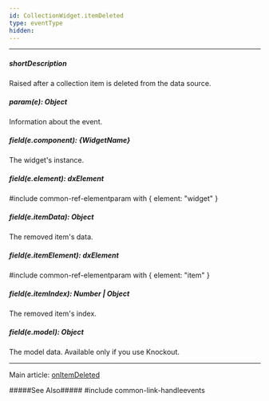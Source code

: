 ```yaml
---
id: CollectionWidget.itemDeleted
type: eventType
hidden: 
---
```

---
##### shortDescription
Raised after a collection item is deleted from the data source.

##### param(e): Object
Information about the event.

##### field(e.component): {WidgetName}
The widget's instance.

##### field(e.element): dxElement
#include common-ref-elementparam with { element: "widget" }

##### field(e.itemData): Object
The removed item's data.

##### field(e.itemElement): dxElement
#include common-ref-elementparam with { element: "item" }

##### field(e.itemIndex): Number | Object
The removed item's index.

##### field(e.model): Object
The model data. Available only if you use Knockout.

---
Main article: [onItemDeleted](/api-reference/10%20UI%20Widgets/CollectionWidget/1%20Configuration/onItemDeleted.md '{basewidgetpath}/Configuration/#onItemDeleted')

#####See Also#####
#include common-link-handleevents
